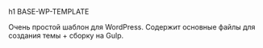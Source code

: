 h1 BASE-WP-TEMPLATE

Очень простой шаблон для WordPress. Содержит основные файлы для создания темы + сборку на Gulp.